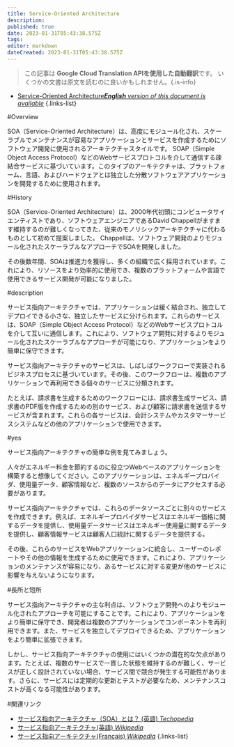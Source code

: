 ```yaml
---
title: Service-Oriented Architecture
description: 
published: true
date: 2023-01-31T05:43:38.575Z
tags: 
editor: markdown
dateCreated: 2023-01-31T05:43:38.575Z
---
```


> この記事は **Google Cloud Translation APIを使用した自動翻訳**です。
いくつかの文書は原文を読むのに良いかもしれません。{.is-info}
- [Service-Oriented Architecture***English** version of this document is available*](/en/Knowledge-base/Dictionary/service-oriented-architecture)
{.links-list}


#Overview

SOA（Service-Oriented Architecture）は、高度にモジュール化され、スケーラブルでメンテナンスが容易なアプリケーションとサービスを作成するためにソフトウェア開発に使用されるアーキテクチャスタイルです。 SOAP（Simple Object Access Protocol）などのWebサービスプロトコルを介して通信する疎結合サービスに基づいています。このタイプのアーキテクチャは、プラットフォーム、言語、およびハードウェアとは独立した分散ソフトウェアアプリケーションを開発するために使用されます。

#History

SOA（Service-Oriented Architecture）は、2000年代初頭にコンピュータサイエンティストであり、ソフトウェアエンジニアであるDavid Chappellがますます維持するのが難しくなってきた、従来のモノリシックアーキテクチャに代わるものとして初めて提案しました。 Chappellは、ソフトウェア開発のよりモジュール化されたスケーラブルなアプローチでSOAを開発しました。

その後数年間、SOAは推進力を獲得し、多くの組織で広く採用されています。これにより、リソースをより効率的に使用でき、複数のプラットフォームや言語で使用できるサービス開発が可能になりました。

#description

サービス指向アーキテクチャでは、アプリケーションは緩く結合され、独立してデプロイできる小さな、独立したサービスに分けられます。これらのサービスは、SOAP（Simple Object Access Protocol）などのWebサービスプロトコルを介して互いに通信します。これにより、ソフトウェア開発に対するよりモジュール化されたスケーラブルなアプローチが可能になり、アプリケーションをより簡単に保守できます。

サービス指向アーキテクチャのサービスは、しばしばワークフローで実装されるビジネスプロセスに基づいています。その後、このワークフローは、複数のアプリケーションで再利用できる個々のサービスに分類されます。

たとえば、請求書を生成するためのワークフローには、請求書生成サービス、請求書のPDF版を作成するための別のサービス、および顧客に請求書を送信するサービスが含まれます。これらの各サービスは、会計システムやカスタマーサービスシステムなどの他のアプリケーションで使用できます。

#yes

サービス指向アーキテクチャの簡単な例を見てみましょう。

人々がエネルギー料金を節約するのに役立つWebベースのアプリケーションを構築すると想像してください。このアプリケーションは、エネルギープロバイダ、使用量データ、顧客情報など、複数のソースからのデータにアクセスする必要があります。

サービス指向アーキテクチャでは、これらのデータソースごとに別々のサービスを作成できます。例えば、エネルギープロバイダサービスはエネルギー価格に関するデータを提供し、使用量データサービスはエネルギー使用量に関するデータを提供し、顧客情報サービスは顧客人口統計に関するデータを提供する。

その後、これらのサービスをWebアプリケーションに統合し、ユーザーのレポートやその他の情報を生成するために使用できます。これにより、アプリケーションのメンテナンスが容易になり、あるサービスに対する変更が他のサービスに影響を与えないようになります。

#長所と短所

サービス指向アーキテクチャの主な利点は、ソフトウェア開発へのよりモジュール化されたアプローチを可能にすることです。これにより、アプリケーションをより簡単に保守でき、開発者は複数のアプリケーションでコンポーネントを再利用できます。また、サービスを独立してデプロイできるため、アプリケーションをより簡単に拡張できます。

しかし、サービス指向アーキテクチャの使用にはいくつかの潜在的な欠点があります。たとえば、複数のサービスで一貫した状態を維持するのが難しく、サービスが正しく設計されていない場合、サービス間で競合が発生する可能性があります。さらに、サービスには定期的な更新とテストが必要なため、メンテナンスコストが高くなる可能性があります。

#関連リンク

- [サービス指向アーキテクチャ（SOA）とは？ (英語) *Techopedia*](https://www.techopedia.com/definition/28817/service-oriented-architecture-soa)
- [サービス指向アーキテクチャ(英語) *Wikipedia*](https://en.wikipedia.org/wiki/Service-oriented_architecture)
- [サービス指向アーキテクチャ(Français) *Wikipedia*](https://fr.wikipedia.org/wiki/Architecture_orient%C3%A9e_services)
{.links-list}